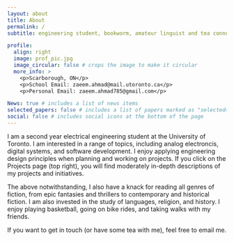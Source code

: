 ```yaml
---
layout: about
title: About
permalink: /
subtitle: engineering student, bookworm, amateur linguist and tea connoisseur # Steered by hope, guided by knowledge, and waiting for the inevitable.

profile:
  align: right
  image: prof_pic.jpg
  image_circular: false # crops the image to make it circular
  more_info: >
    <p>Scarborough, ON</p>
    <p>School Email: zaeem.ahmad@mail.utoronto.ca</p>
    <p>Personal Email: zaeem.ahmad785@gmail.com</p>

News: true # includes a list of news items
selected_papers: false # includes a list of papers marked as "selected={true}"
social: false # includes social icons at the bottom of the page
---
```


I am a second year electrical engineering student at the University of Toronto. I am interested in a range of topics, including analog electroncis, digital systems, and software development. I enjoy applying engineering design principles when planning and working on projects. If you click on the Projects page (top right), you will find moderately in-depth descriptions of my projects and initiatives.

The above notwithstanding, I also have a knack for reading all genres of fiction, from epic fantasies and thrillers to contemporary and historical fiction. I am also invested in the study of languages, religion, and history. I enjoy playing basketball, going on bike rides, and taking walks with my friends. 

If you want to get in touch (or have some tea with me), feel free to email me.

